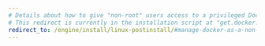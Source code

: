 ```yaml
---
# Details about how to give "non-root" users access to a privileged Docker Daemon
# This redirect is currently in the installation script at "get.docker.com"
redirect_to: /engine/install/linux-postinstall/#manage-docker-as-a-non-root-user
---
```

